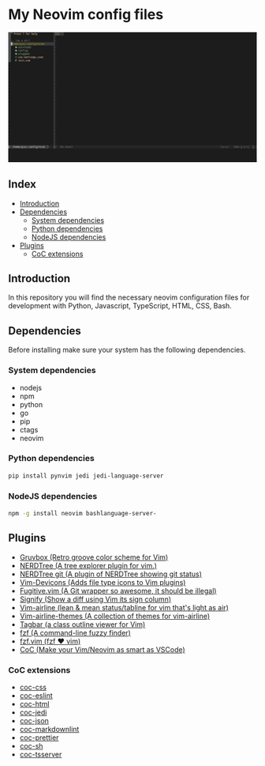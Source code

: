 # My Neovim config files

<p align="center">
<img width="800" alt="image" src="/neovim.png">
</p>

## Index

- [Introduction](#introduction)
- [Dependencies](#dependencies)
  - [System dependencies](#system-dependencies)
  - [Python dependencies](#python-dependencies)
  - [NodeJS dependencies](#nodejs-dependencies)
- [Plugins](#plugins)
  - [CoC extensions](#coc-extensions)

## Introduction

In this repository you will find the necessary neovim configuration files for
development with Python, Javascript, TypeScript, HTML, CSS, Bash.

## Dependencies

Before installing make sure your system has the following dependencies.

### System dependencies

- nodejs
- npm
- python
- go
- pip
- ctags
- neovim

### Python dependencies

```bash
pip install pynvim jedi jedi-language-server
```

### NodeJS dependencies

```bash
npm -g install neovim bashlanguage-server-
```

## Plugins

- [Gruvbox (Retro groove color scheme for Vim)](https://github.com/morhetz/gruvbox)
- [NERDTree (A tree explorer plugin for vim.)](https://github.com/preservim/nerdtree)
- [NERDTree git (A plugin of NERDTree showing git status)](https://github.com/Xuyuanp/nerdtree-git-plugin)
- [Vim-Devicons (Adds file type icons to Vim plugins)](https://github.com/ryanoasis/vim-devicons)
- [Fugitive.vim (A Git wrapper so awesome, it should be illegal)](https://github.com/tpope/vim-fugitive)
- [Signify (Show a diff using Vim its sign column)](https://github.com/mhinz/vim-signify)
- [Vim-airline (lean & mean status/tabline for vim that's light as air)](https://github.com/vim-airline/vim-airline)
- [Vim-airline-themes (A collection of themes for vim-airline)](https://github.com/vim-airline/vim-airline-themes)
- [Tagbar (a class outline viewer for Vim)](https://github.com/majutsushi/tagbar)
- [fzf (A command-line fuzzy finder)](https://github.com/junegunn/fzf)
- [fzf.vim (fzf ❤️ vim)](https://github.com/junegunn/fzf.vim)
- [CoC (Make your Vim/Neovim as smart as VSCode)](https://github.com/neoclide/coc.nvim)

### CoC extensions

- [coc-css](https://github.com/neoclide/coc-css)
- [coc-eslint](https://github.com/neoclide/coc-eslint)
- [coc-html](https://github.com/neoclide/coc-html)
- [coc-jedi](https://github.com/pappasam/coc-jedi)
- [coc-json](https://github.com/neoclide/coc-json)
- [coc-markdownlint](https://github.com/fannheyward/coc-markdownlint)
- [coc-prettier](https://github.com/neoclide/coc-prettier)
- [coc-sh](https://github.com/josa42/coc-sh)
- [coc-tsserver](https://github.com/neoclide/coc-tsserver)
